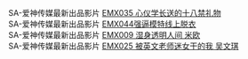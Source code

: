 SA-爱神传媒最新出品影片    [EMX035 心仪学长送的十八禁礼物](http://sagj.me/videoDetail/77ed23ca7bb5262b.html)     
SA-爱神传媒最新出品影片    [EMX044强逼模特线上脱衣](http://sagj.me/videoDetail/b1388d25825e5ab4.html)    
SA-爱神传媒最新出品影片    [EMX009 湿身透明人间 米欧](http://sagj.me/videoDetail/e4d8375a0e7c6fea.html)   
SA-爱神传媒最新出品影片    [EMX025 被英文老师迷女干的我 吴文琪](http://sagj.me/videoDetail/11e77e9207699445.html)   
